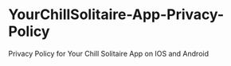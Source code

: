 # YourChillSolitaire-App-Privacy-Policy

Privacy Policy for Your Chill Solitaire App on IOS and Android
